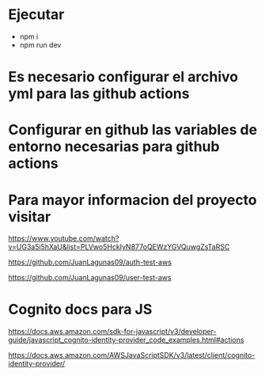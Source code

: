# Ejecutar
- npm i 
- npm run dev

# Es necesario configurar el archivo yml para las github actions
# Configurar en github las variables de entorno necesarias para github actions

# Para mayor informacion del proyecto visitar
https://www.youtube.com/watch?v=UG3a5i5hXaU&list=PLVwo5HckIyN877oQEWzYGVQuwgZsTaRSC

https://github.com/JuanLagunas09/auth-test-aws 

https://github.com/JuanLagunas09/user-test-aws

# Cognito docs para JS
https://docs.aws.amazon.com/sdk-for-javascript/v3/developer-guide/javascript_cognito-identity-provider_code_examples.html#actions

https://docs.aws.amazon.com/AWSJavaScriptSDK/v3/latest/client/cognito-identity-provider/